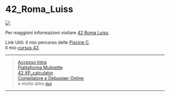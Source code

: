 # 42_Roma_Luiss
<img src=https://github.com/edoardoColi/42_Roma_Luiss/blob/edoardoColi/.Logo_42.jpg>  

Per maggioni informazioni visitare [42 Roma Luiss](https://42roma.it/).

Link Utili:
Il mio percorso delle [Piscine C](https://github.com/edoardoColi/42_Roma_Luiss/tree/edoardoColi/C_Piscine).  
Il mio [cursus 42](https://github.com/edoardoColi/42_Roma_Luiss/tree/edoardoColi/42cursus).  

------------------------------------------------------------
> [Accesso Intra](https://signin.intra.42.fr/users/sign_in)  
> [Piattaforma Mulinette](https://moulinette.42roma.it/)  
> [42 XP_calculator](https://42evaluators.com/calculator)  
> [Compilatore e Debugger Online](https://www.onlinegdb.com/)  
> e molto altro *[qui](https://42evaluators.com/usefull_links/)*  
------------------------------------------------------------

